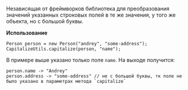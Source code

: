 Независящая от фреймворков библиотека для преобразования значений указанных строковых полей в те же значения, у того же
объекта, но с большой буквы.

**Использование**

```text
Person person = new Person("andrey", "some-address");
CapitalizeUtils.capitalize(person, "name");  
```

В примере выше указано только поле `name`. На выходе получится:

```text
person.name -> "Andrey"  
person.address -> "some-address" // не с большой буквы, тк поле не было указано в параметрах метода `capitalize`
```
